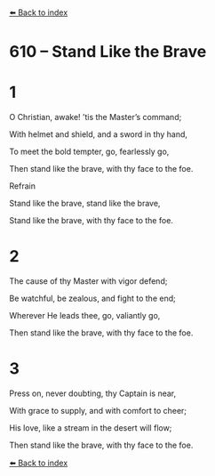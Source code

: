 [⬅️ Back to index](../README.md)

# 610 – Stand Like the Brave





# 1

O Christian, awake! ’tis the Master’s command;

With helmet and shield, and a sword in thy hand,

To meet the bold tempter, go, fearlessly go,

Then stand like the brave, with thy face to the foe.



Refrain

Stand like the brave, stand like the brave,

Stand like the brave, with thy face to the foe.



# 2

The cause of thy Master with vigor defend;

Be watchful, be zealous, and fight to the end;

Wherever He leads thee, go, valiantly go,

Then stand like the brave, with thy face to the foe.



# 3

Press on, never doubting, thy Captain is near,

With grace to supply, and with comfort to cheer;

His love, like a stream in the desert will flow;

Then stand like the brave, with thy face to the foe.

[⬅️ Back to index](../README.md)
